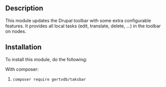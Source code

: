 Description
-----------
This module updates the Drupal toolbar with some extra configurable features.
It provides all local tasks (edit, translate, delete, ...) in the toolbar on nodes.

Installation
------------
To install this module, do the following:

With composer:
1. ```composer require gertvdb/taksbar```

